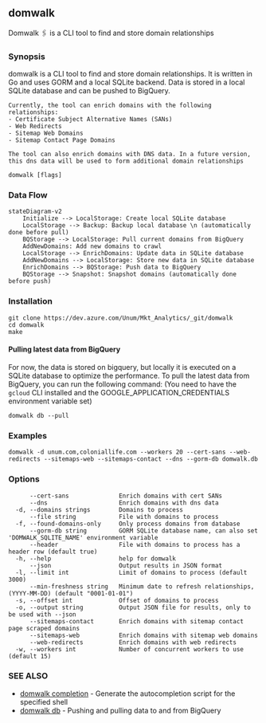 ## domwalk

Domwalk 🖇 is a CLI tool to find and store domain relationships

### Synopsis

domwalk is a CLI tool to find and store domain relationships.
It is written in Go and uses GORM and a local SQLite backend.
Data is stored in a local SQLite database and can be pushed to BigQuery.

	Currently, the tool can enrich domains with the following relationships:
	- Certificate Subject Alternative Names (SANs)
	- Web Redirects
	- Sitemap Web Domains
	- Sitemap Contact Page Domains

	The tool can also enrich domains with DNS data. In a future version, this dns data will be used to form additional domain relationships


```
domwalk [flags]
```
### Data Flow
```mermaid
stateDiagram-v2
    Initialize --> LocalStorage: Create local SQLite database
    LocalStorage --> Backup: Backup local database \n (automatically done before pull)
    BQStorage --> LocalStorage: Pull current domains from BigQuery
    AddNewDomains: Add new domains to crawl
    LocalStorage --> EnrichDomains: Update data in SQLite database
    AddNewDomains --> LocalStorage: Store new data in SQLite database
    EnrichDomains --> BQStorage: Push data to BigQuery
    BQStorage --> Snapshot: Snapshot domains (automatically done before push)
```

### Installation

```
git clone https://dev.azure.com/Unum/Mkt_Analytics/_git/domwalk
cd domwalk
make
```

#### Pulling latest data from BigQuery
For now, the data is stored on bigquery, but locally it is executed on a SQLite database to optimize the performance. To pull the latest data from BigQuery, you can run the following command:
(You need to have the `gcloud` CLI installed and the GOOGLE_APPLICATION_CREDENTIALS environment variable set)
```
domwalk db --pull
```

### Examples

```
domwalk -d unum.com,coloniallife.com --workers 20 --cert-sans --web-redirects --sitemaps-web --sitemaps-contact --dns --gorm-db domwalk.db
```

### Options

```
      --cert-sans              Enrich domains with cert SANs
      --dns                    Enrich domains with dns data
  -d, --domains strings        Domains to process
      --file string            File with domains to process
  -f, --found-domains-only     Only process domains from database
      --gorm-db string         GORM SQLite database name, can also set 'DOMWALK_SQLITE_NAME' environment variable
      --header                 File with domains to process has a header row (default true)
  -h, --help                   help for domwalk
      --json                   Output results in JSON format
  -l, --limit int              Limit of domains to process (default 3000)
      --min-freshness string   Minimum date to refresh relationships, (YYYY-MM-DD) (default "0001-01-01")
  -s, --offset int             Offset of domains to process
  -o, --output string          Output JSON file for results, only to be used with --json
      --sitemaps-contact       Enrich domains with sitemap contact page scraped domains
      --sitemaps-web           Enrich domains with sitemap web domains
      --web-redirects          Enrich domains with web redirects
  -w, --workers int            Number of concurrent workers to use (default 15)
```

### SEE ALSO

* [domwalk completion](docs/domwalk_completion.md)	 - Generate the autocompletion script for the specified shell
* [domwalk db](docs/domwalk_db.md)	 - Pushing and pulling data to and from BigQuery

